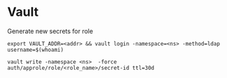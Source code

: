 # Vault

Generate new secrets for role

```shell
export VAULT_ADDR=<addr> && vault login -namespace=<ns> -method=ldap username=$(whoami)

vault write -namespace <ns>  -force auth/approle/role/<role_name>/secret-id ttl=30d
```
